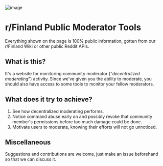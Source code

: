 ![image](https://github.com/Finlandit/finlandit.github.io/assets/76921756/cb096832-d98d-4442-948e-b54b61f7f197)

# r/Finland Public Moderator Tools

Everything shown on the page is 100% public information, gotten from our r/Finland Wiki or other public Reddit APIs.

## What is this?

It's a website for monitoring community moderator ("*decentralized moderating*") activity. Since we've given you the ability to moderate, you should also have access to some tools to monitor your fellow moderators.


## What does it try to achieve?

1. See how decentralized moderating performs. 
2. Notice command abuse early on and possibly revoke that community member's permissions before too much damage could be done. 
3. Motivate users to moderate, knowing their efforts will not go unnoticed.

## Miscellaneous

Suggestions and contributions are welcome, just make an issue beforehand so that we can discuss it.
